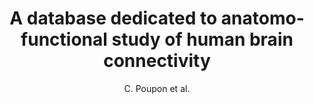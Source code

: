 ---
cat: gaia
subcat: architecture
bestof: false
author: C. Poupon et al.
title: A database dedicated to anatomo-functional study of human brain connectivity
year: 2006
type: misc
---